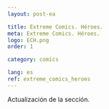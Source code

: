 ```yaml
---
layout: post-ea

title: Extreme Comics. Héroes.
meta: Extreme Comics. Héroes.
logo: ECH.png
order: 1

category: comics

lang: es
ref: extreme_comics_heroes
---
```


Actualización de la sección.
